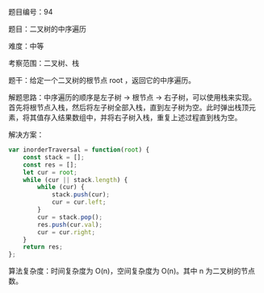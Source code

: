 题目编号：94

题目：二叉树的中序遍历

难度：中等

考察范围：二叉树、栈

题干：给定一个二叉树的根节点 root ，返回它的中序遍历。

解题思路：中序遍历的顺序是左子树 -> 根节点 -> 右子树，可以使用栈来实现。首先将根节点入栈，然后将左子树全部入栈，直到左子树为空。此时弹出栈顶元素，将其值存入结果数组中，并将右子树入栈，重复上述过程直到栈为空。

解决方案：

```javascript
var inorderTraversal = function(root) {
    const stack = [];
    const res = [];
    let cur = root;
    while (cur || stack.length) {
        while (cur) {
            stack.push(cur);
            cur = cur.left;
        }
        cur = stack.pop();
        res.push(cur.val);
        cur = cur.right;
    }
    return res;
};
```

算法复杂度：时间复杂度为 O(n)，空间复杂度为 O(n)。其中 n 为二叉树的节点数。